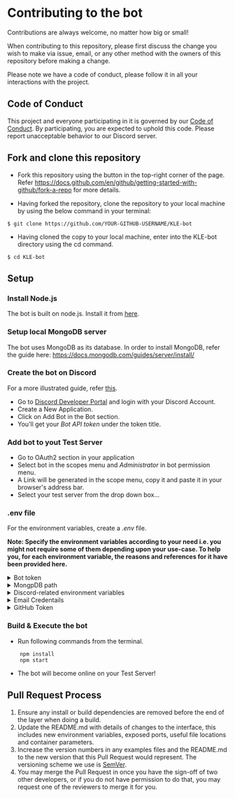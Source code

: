 # Contributing to the bot

Contributions are always welcome, no matter how big or small!

When contributing to this repository, please first discuss the change you wish to make via issue, email, or any other method with the owners of this repository before making a change.

Please note we have a code of conduct, please follow it in all your interactions with the project.

## Code of Conduct

This project and everyone participating in it is governed by our [Code of Conduct](CODE_OF_CONDUCT.md). By participating, you are expected to uphold this code. Please report unacceptable behavior to our Discord server.

## Fork and clone this repository

- Fork this repository using the button in the top-right corner of the page. Refer https://docs.github.com/en/github/getting-started-with-github/fork-a-repo for more details.

- Having forked the repository, clone the repository to your local machine by using the below command in your terminal:

```
$ git clone https://github.com/YOUR-GITHUB-USERNAME/KLE-bot
```

- Having cloned the copy to your local machine, enter into the KLE-bot directory using the cd command.

```
$ cd KLE-bot
```

## Setup

### Install Node.js

The bot is built on node.js. Install it from [here](https://nodejs.org/en/).

### Setup local MongoDB server

The bot uses MongoDB as its database. In order to install MongoDB, refer the guide here: https://docs.mongodb.com/guides/server/install/

### Create the bot on Discord

For a more illustrated guide, refer [this](https://github.com/reactiflux/discord-irc/wiki/Creating-a-discord-bot-&-getting-a-token).

- Go to [Discord Developer Portal](https://discord.com/developers/applications) and login with your Discord Account.
- Create a New Application.
- Click on Add Bot in the Bot section.
- You’ll get your _Bot API token_ under the token title.

### Add bot to yout Test Server

- Go to OAuth2 section in your application
- Select bot in the scopes menu and _Administrator_ in bot permission menu.
- A Link will be generated in the scope menu, copy it and paste it in your browser's address bar.
- Select your test server from the drop down box...

### .env file

For the environment variables, create a _.env_ file.

**Note: Specify the environment variables according to your need i.e. you might not require some of them depending upon your use-case. To help you, for each environment variable, the reasons and references for it have been provided here.**

<details>
  <summary>Bot token</summary>

First of all, you need to specify your Bot token to perform any action through your bot.

```
BOT_TOKEN = <Your-Bot-Token>
```

</details>

<details>
  <summary>MongpDB path</summary>

The path to your MongoDB server is required for establising the connection.

```
mongoPath = "mongodb://localhost:27017/<Your-DB-Name>"
```

</details>

<details>
  <summary>Discord-related environment variables</summary>

To get the Server, Channel and User IDs on Discord, refer this [article](https://support.discord.com/hc/en-us/articles/206346498-Where-can-I-find-my-User-Server-Message-ID).

- Server ID is required to handle many server-related actions.
  ```
  SERVER_GUILD_ID = <Your-Test-Server-ID>
  ```
- Currently, as part of the "JIITian-verification-process", the bot only allow members to initiate the process through the Verify channel.
  ```
  VERIFY_CHANNEL_ID = <Verify-Channel-ID>
  ```
- In case there is any error, the bot logs the error message to a specified Discord channel.
  ```
  ERROR_LOG_CHANNEL = <Error-Log-Channel-ID>
  ```
- To link Discord usernames to CF handles the bot depends upon the [TLE bot](https://github.com/cheran-senthil/TLE).
  ```
  TLE_ID = <TLE-Bot-Discord-User-ID>
  ```

</details>

<details>
  <summary>Email Credentails</summary>

The verification process involves sending a mail to the institute email id of the member.

```
SENDER_MAIL_ID = <Email-ID>
SENDER_PASSWORD = <Email-Password>
```

</details>

<details>
  <summary>GitHub Token</summary>

The _!paste_ command uses [gists](https://docs.github.com/en/free-pro-team@latest/github/writing-on-github/creating-gists#about-gists) and for that you require a GitHub Personal access token ([create](https://github.com/settings/tokens/new)). You need to atleast select the _"gist"_ scope for the token you will create.

```
GITHUB_TOKEN = <GitHub-token>
```

</details>

### Build & Execute the bot

- Run following commands from the terminal.

```
    npm install
    npm start
```

- The bot will become online on your Test Server!

## Pull Request Process

1. Ensure any install or build dependencies are removed before the end of the layer when doing a build.
2. Update the README.md with details of changes to the interface, this includes new environment variables, exposed ports, useful file locations and container parameters.
3. Increase the version numbers in any examples files and the README.md to the new version that this Pull Request would represent. The versioning scheme we use is [SemVer](http://semver.org/).
4. You may merge the Pull Request in once you have the sign-off of two other developers, or if you
   do not have permission to do that, you may request one of the reviewers to merge it for you.
